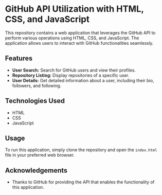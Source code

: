 # GitHub API Utilization with HTML, CSS, and JavaScript

This repository contains a web application that leverages the GitHub API to perform various operations using HTML, CSS, and JavaScript. The application allows users to interact with GitHub functionalities seamlessly.

## Features

- **User Search:** Search for GitHub users and view their profiles.
- **Repository Listing:** Display repositories of a specific user.
- **User Details:** Get detailed information about a user, including their bio, followers, and following.

## Technologies Used

- HTML
- CSS
- JavaScript

## Usage

To run this application, simply clone the repository and open the `index.html` file in your preferred web browser.

## Acknowledgements

- Thanks to GitHub for providing the API that enables the functionality of this application.
